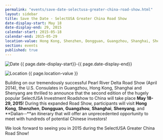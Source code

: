 ```yaml
---
permalink: "events/save-date-selectusa-greater-china-road-show.html"
layout: sidebar
title: Save the Date - SelectUSA Greater China Road Show
date-display-start: May 18
date-display-end: 29, 2015
calendar-start: 2015-05-18
calendar-end: 2015-05-29
location-value: Hong Kong, Shenzhen, Dongguan, Guangzhou, Shanghai, Shenyang, Dalian  
section: events
published: true
---
```

![Date](https://google.github.io/material-design-icons/action/svg/ic_event_24px.svg "Date") {{ page.date-display-start}}-{{ page.date-display-end}}

![Location](http://google.github.io/material-design-icons/social/svg/ic_location_city_24px.svg "Location") {{ page.location-value }}

Building on our tremendously successful Pearl River Delta Road Show (April 2014), the U.S. Consulates in Guangzhou, Hong Kong, Shanghai and Shenyang are thrilled to announce that the second edition of the hugely popular SelectUSA Investment Roadshow to China will take place **May 18-29, 2015**! During this expanded Road Show, participants will visit **Hong Kong**, **Shenzhen**, **Dongguan**, **Guangzhou**, **Shanghai**, **Shenyang**, and **Dalian--**an itinerary that will offer an unprecedented opportunity to meet with hundreds of potential Chinese investors!&nbsp;

We look forward to seeing you in 2015 during the SelectUSA Greater China Road Show!
   
